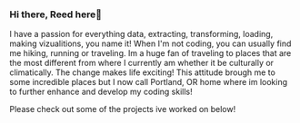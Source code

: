 ### Hi there, Reed here👋

<!--
**Reed-Carter/Reed-Carter** is a ✨ _special_ ✨ repository because its `README.md` (this file) appears on your GitHub profile.

Here are some ideas to get you started:

- 🔭 I’m currently working on ...
- 🌱 I’m currently learning ...
- 👯 I’m looking to collaborate on ...
- 🤔 I’m looking for help with ...
- 💬 Ask me about ...
- 📫 How to reach me: ...
- 😄 Pronouns: ...
- ⚡ Fun fact: ...
-->
I have a passion for everything data, extracting, transforming, loading, making vizualitions, you name it! When I'm not coding, you can usually find me hiking, running or traveling. Im a huge fan of traveling to places that are the most different from where I currently am whether it be culturally or climatically. The change makes life exciting! This attitude brough me to some incredible places but I now call Portland, OR home where im looking to further enhance and develop my coding skills!

Please check out some of the projects ive worked on below!